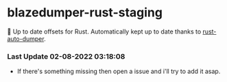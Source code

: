 # blazedumper-rust-staging

🚀 Up to date offsets for Rust. Automatically kept up to date thanks to [rust-auto-dumper](https://github.com/Akandesh/rust-auto-dumper).


### Last Update 02-08-2022 03:18:08
- If there's something missing then open a issue and i'll try to add it asap.